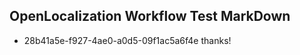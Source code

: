 ## OpenLocalization Workflow Test MarkDown
* 28b41a5e-f927-4ae0-a0d5-09f1ac5a6f4e 
thanks!<!--HONumber=Mar16_HO2-->
